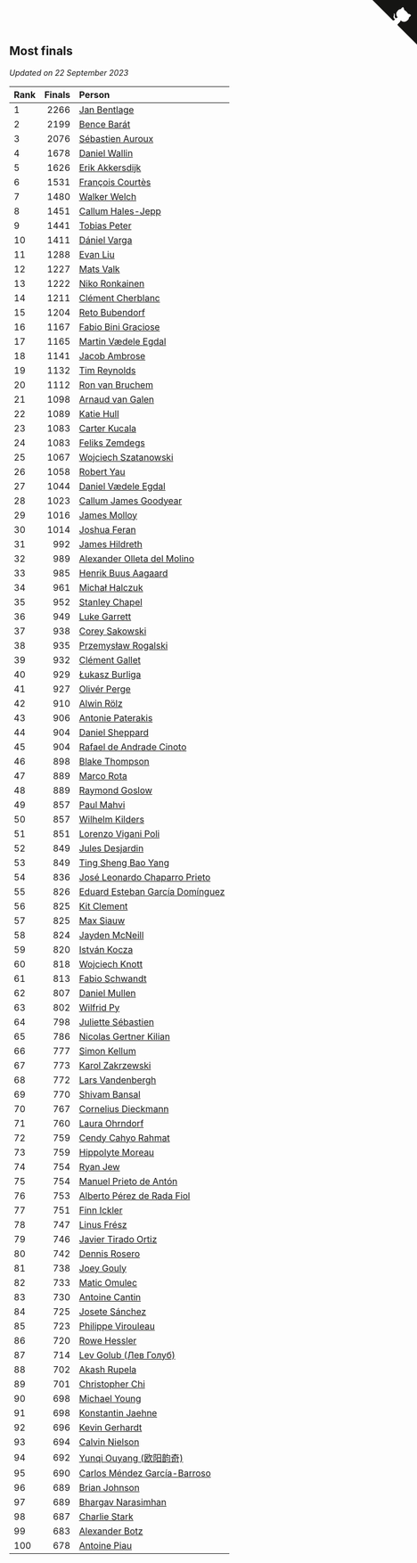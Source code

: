 ## Most finals

*Updated on 22 September 2023*

| Rank | Finals | Person |
| :--- | ---: | :--- |
| 1 | 2266 | [Jan Bentlage](https://www.worldcubeassociation.org/persons/2010BENT01) |
| 2 | 2199 | [Bence Barát](https://www.worldcubeassociation.org/persons/2008BARA01) |
| 3 | 2076 | [Sébastien Auroux](https://www.worldcubeassociation.org/persons/2008AURO01) |
| 4 | 1678 | [Daniel Wallin](https://www.worldcubeassociation.org/persons/2013WALL03) |
| 5 | 1626 | [Erik Akkersdijk](https://www.worldcubeassociation.org/persons/2005AKKE01) |
| 6 | 1531 | [François Courtès](https://www.worldcubeassociation.org/persons/2008COUR01) |
| 7 | 1480 | [Walker Welch](https://www.worldcubeassociation.org/persons/2011WELC01) |
| 8 | 1451 | [Callum Hales-Jepp](https://www.worldcubeassociation.org/persons/2012HALE01) |
| 9 | 1441 | [Tobias Peter](https://www.worldcubeassociation.org/persons/2014PETE03) |
| 10 | 1411 | [Dániel Varga](https://www.worldcubeassociation.org/persons/2008VARG01) |
| 11 | 1288 | [Evan Liu](https://www.worldcubeassociation.org/persons/2009LIUE01) |
| 12 | 1227 | [Mats Valk](https://www.worldcubeassociation.org/persons/2007VALK01) |
| 13 | 1222 | [Niko Ronkainen](https://www.worldcubeassociation.org/persons/2010RONK01) |
| 14 | 1211 | [Clément Cherblanc](https://www.worldcubeassociation.org/persons/2014CHER05) |
| 15 | 1204 | [Reto Bubendorf](https://www.worldcubeassociation.org/persons/2012BUBE01) |
| 16 | 1167 | [Fabio Bini Graciose](https://www.worldcubeassociation.org/persons/2010GRAC02) |
| 17 | 1165 | [Martin Vædele Egdal](https://www.worldcubeassociation.org/persons/2013EGDA02) |
| 18 | 1141 | [Jacob Ambrose](https://www.worldcubeassociation.org/persons/2010AMBR01) |
| 19 | 1132 | [Tim Reynolds](https://www.worldcubeassociation.org/persons/2005REYN01) |
| 20 | 1112 | [Ron van Bruchem](https://www.worldcubeassociation.org/persons/2003BRUC01) |
| 21 | 1098 | [Arnaud van Galen](https://www.worldcubeassociation.org/persons/2006GALE01) |
| 22 | 1089 | [Katie Hull](https://www.worldcubeassociation.org/persons/2010HULL01) |
| 23 | 1083 | [Carter Kucala](https://www.worldcubeassociation.org/persons/2015KUCA01) |
| 24 | 1083 | [Feliks Zemdegs](https://www.worldcubeassociation.org/persons/2009ZEMD01) |
| 25 | 1067 | [Wojciech Szatanowski](https://www.worldcubeassociation.org/persons/2011SZAT01) |
| 26 | 1058 | [Robert Yau](https://www.worldcubeassociation.org/persons/2009YAUR01) |
| 27 | 1044 | [Daniel Vædele Egdal](https://www.worldcubeassociation.org/persons/2013EGDA01) |
| 28 | 1023 | [Callum James Goodyear](https://www.worldcubeassociation.org/persons/2012GOOD02) |
| 29 | 1016 | [James Molloy](https://www.worldcubeassociation.org/persons/2011MOLL01) |
| 30 | 1014 | [Joshua Feran](https://www.worldcubeassociation.org/persons/2011FERA01) |
| 31 | 992 | [James Hildreth](https://www.worldcubeassociation.org/persons/2009HILD01) |
| 32 | 989 | [Alexander Olleta del Molino](https://www.worldcubeassociation.org/persons/2008OLLE01) |
| 33 | 985 | [Henrik Buus Aagaard](https://www.worldcubeassociation.org/persons/2006BUUS01) |
| 34 | 961 | [Michał Halczuk](https://www.worldcubeassociation.org/persons/2006HALC01) |
| 35 | 952 | [Stanley Chapel](https://www.worldcubeassociation.org/persons/2016CHAP04) |
| 36 | 949 | [Luke Garrett](https://www.worldcubeassociation.org/persons/2017GARR05) |
| 37 | 938 | [Corey Sakowski](https://www.worldcubeassociation.org/persons/2011SAKO01) |
| 38 | 935 | [Przemysław Rogalski](https://www.worldcubeassociation.org/persons/2013ROGA02) |
| 39 | 932 | [Clément Gallet](https://www.worldcubeassociation.org/persons/2004GALL02) |
| 40 | 929 | [Łukasz Burliga](https://www.worldcubeassociation.org/persons/2013BURL01) |
| 41 | 927 | [Olivér Perge](https://www.worldcubeassociation.org/persons/2007PERG01) |
| 42 | 910 | [Alwin Rölz](https://www.worldcubeassociation.org/persons/2016ROLZ01) |
| 43 | 906 | [Antonie Paterakis](https://www.worldcubeassociation.org/persons/2012PATE01) |
| 44 | 904 | [Daniel Sheppard](https://www.worldcubeassociation.org/persons/2009SHEP01) |
| 45 | 904 | [Rafael de Andrade Cinoto](https://www.worldcubeassociation.org/persons/2007CINO01) |
| 46 | 898 | [Blake Thompson](https://www.worldcubeassociation.org/persons/2010THOM03) |
| 47 | 889 | [Marco Rota](https://www.worldcubeassociation.org/persons/2009ROTA01) |
| 48 | 889 | [Raymond Goslow](https://www.worldcubeassociation.org/persons/2014GOSL01) |
| 49 | 857 | [Paul Mahvi](https://www.worldcubeassociation.org/persons/2012MAHV01) |
| 50 | 857 | [Wilhelm Kilders](https://www.worldcubeassociation.org/persons/2010KILD02) |
| 51 | 851 | [Lorenzo Vigani Poli](https://www.worldcubeassociation.org/persons/2007POLI01) |
| 52 | 849 | [Jules Desjardin](https://www.worldcubeassociation.org/persons/2010DESJ01) |
| 53 | 849 | [Ting Sheng Bao Yang](https://www.worldcubeassociation.org/persons/2008BAOY01) |
| 54 | 836 | [José Leonardo Chaparro Prieto](https://www.worldcubeassociation.org/persons/2011CHAP01) |
| 55 | 826 | [Eduard Esteban García Domínguez](https://www.worldcubeassociation.org/persons/2011EDUA01) |
| 56 | 825 | [Kit Clement](https://www.worldcubeassociation.org/persons/2008CLEM01) |
| 57 | 825 | [Max Siauw](https://www.worldcubeassociation.org/persons/2017SIAU02) |
| 58 | 824 | [Jayden McNeill](https://www.worldcubeassociation.org/persons/2012MCNE01) |
| 59 | 820 | [István Kocza](https://www.worldcubeassociation.org/persons/2005KOCZ01) |
| 60 | 818 | [Wojciech Knott](https://www.worldcubeassociation.org/persons/2011KNOT01) |
| 61 | 813 | [Fabio Schwandt](https://www.worldcubeassociation.org/persons/2014SCHW02) |
| 62 | 807 | [Daniel Mullen](https://www.worldcubeassociation.org/persons/2016MULL04) |
| 63 | 802 | [Wilfrid Py](https://www.worldcubeassociation.org/persons/2016PYWI01) |
| 64 | 798 | [Juliette Sébastien](https://www.worldcubeassociation.org/persons/2014SEBA01) |
| 65 | 786 | [Nicolas Gertner Kilian](https://www.worldcubeassociation.org/persons/2013GERT01) |
| 66 | 777 | [Simon Kellum](https://www.worldcubeassociation.org/persons/2016KELL12) |
| 67 | 773 | [Karol Zakrzewski](https://www.worldcubeassociation.org/persons/2014ZAKR01) |
| 68 | 772 | [Lars Vandenbergh](https://www.worldcubeassociation.org/persons/2003VAND01) |
| 69 | 770 | [Shivam Bansal](https://www.worldcubeassociation.org/persons/2011BANS02) |
| 70 | 767 | [Cornelius Dieckmann](https://www.worldcubeassociation.org/persons/2009DIEC01) |
| 71 | 760 | [Laura Ohrndorf](https://www.worldcubeassociation.org/persons/2009OHRN01) |
| 72 | 759 | [Cendy Cahyo Rahmat](https://www.worldcubeassociation.org/persons/2010RAHM02) |
| 73 | 759 | [Hippolyte Moreau](https://www.worldcubeassociation.org/persons/2008MORE02) |
| 74 | 754 | [Ryan Jew](https://www.worldcubeassociation.org/persons/2008JEWR01) |
| 75 | 754 | [Manuel Prieto de Antón](https://www.worldcubeassociation.org/persons/2015ANTO04) |
| 76 | 753 | [Alberto Pérez de Rada Fiol](https://www.worldcubeassociation.org/persons/2011FIOL01) |
| 77 | 751 | [Finn Ickler](https://www.worldcubeassociation.org/persons/2012ICKL01) |
| 78 | 747 | [Linus Frész](https://www.worldcubeassociation.org/persons/2011FRES01) |
| 79 | 746 | [Javier Tirado Ortiz](https://www.worldcubeassociation.org/persons/2009TIRA01) |
| 80 | 742 | [Dennis Rosero](https://www.worldcubeassociation.org/persons/2010ROSE03) |
| 81 | 738 | [Joey Gouly](https://www.worldcubeassociation.org/persons/2007GOUL01) |
| 82 | 733 | [Matic Omulec](https://www.worldcubeassociation.org/persons/2010OMUL02) |
| 83 | 730 | [Antoine Cantin](https://www.worldcubeassociation.org/persons/2010CANT02) |
| 84 | 725 | [Josete Sánchez](https://www.worldcubeassociation.org/persons/2015SANC18) |
| 85 | 723 | [Philippe Virouleau](https://www.worldcubeassociation.org/persons/2008VIRO01) |
| 86 | 720 | [Rowe Hessler](https://www.worldcubeassociation.org/persons/2007HESS01) |
| 87 | 714 | [Lev Golub (Лев Голуб)](https://www.worldcubeassociation.org/persons/2014HOLU01) |
| 88 | 702 | [Akash Rupela](https://www.worldcubeassociation.org/persons/2012RUPE01) |
| 89 | 701 | [Christopher Chi](https://www.worldcubeassociation.org/persons/2014CHIC01) |
| 90 | 698 | [Michael Young](https://www.worldcubeassociation.org/persons/2008YOUN02) |
| 91 | 698 | [Konstantin Jaehne](https://www.worldcubeassociation.org/persons/2015JAEH01) |
| 92 | 696 | [Kevin Gerhardt](https://www.worldcubeassociation.org/persons/2013GERH01) |
| 93 | 694 | [Calvin Nielson](https://www.worldcubeassociation.org/persons/2014NIEL03) |
| 94 | 692 | [Yunqi Ouyang (欧阳韵奇)](https://www.worldcubeassociation.org/persons/2007YUNQ01) |
| 95 | 690 | [Carlos Méndez García-Barroso](https://www.worldcubeassociation.org/persons/2010GARC02) |
| 96 | 689 | [Brian Johnson](https://www.worldcubeassociation.org/persons/2013JOHN10) |
| 97 | 689 | [Bhargav Narasimhan](https://www.worldcubeassociation.org/persons/2011NARA02) |
| 98 | 687 | [Charlie Stark](https://www.worldcubeassociation.org/persons/2014STAR05) |
| 99 | 683 | [Alexander Botz](https://www.worldcubeassociation.org/persons/2013BOTZ01) |
| 100 | 678 | [Antoine Piau](https://www.worldcubeassociation.org/persons/2008PIAU01) |


<a href="https://github.com/JustinTimeCuber/wca_statistics" class="github-corner" aria-label="View source on Github"><svg width="80" height="80" viewBox="0 0 250 250" style="fill:#151513; color:#fff; position: absolute; top: 0; border: 0; right: 0;" aria-hidden="true"><path d="M0,0 L115,115 L130,115 L142,142 L250,250 L250,0 Z"></path><path d="M128.3,109.0 C113.8,99.7 119.0,89.6 119.0,89.6 C122.0,82.7 120.5,78.6 120.5,78.6 C119.2,72.0 123.4,76.3 123.4,76.3 C127.3,80.9 125.5,87.3 125.5,87.3 C122.9,97.6 130.6,101.9 134.4,103.2" fill="currentColor" style="transform-origin: 130px 106px;" class="octo-arm"></path><path d="M115.0,115.0 C114.9,115.1 118.7,116.5 119.8,115.4 L133.7,101.6 C136.9,99.2 139.9,98.4 142.2,98.6 C133.8,88.0 127.5,74.4 143.8,58.0 C148.5,53.4 154.0,51.2 159.7,51.0 C160.3,49.4 163.2,43.6 171.4,40.1 C171.4,40.1 176.1,42.5 178.8,56.2 C183.1,58.6 187.2,61.8 190.9,65.4 C194.5,69.0 197.7,73.2 200.1,77.6 C213.8,80.2 216.3,84.9 216.3,84.9 C212.7,93.1 206.9,96.0 205.4,96.6 C205.1,102.4 203.0,107.8 198.3,112.5 C181.9,128.9 168.3,122.5 157.7,114.1 C157.9,116.9 156.7,120.9 152.7,124.9 L141.0,136.5 C139.8,137.7 141.6,141.9 141.8,141.8 Z" fill="currentColor" class="octo-body"></path></svg></a><style>.github-corner:hover .octo-arm{animation:octocat-wave 560ms ease-in-out}@keyframes octocat-wave{0%,100%{transform:rotate(0)}20%,60%{transform:rotate(-25deg)}40%,80%{transform:rotate(10deg)}}@media (max-width:500px){.github-corner:hover .octo-arm{animation:none}.github-corner .octo-arm{animation:octocat-wave 560ms ease-in-out}}</style>
